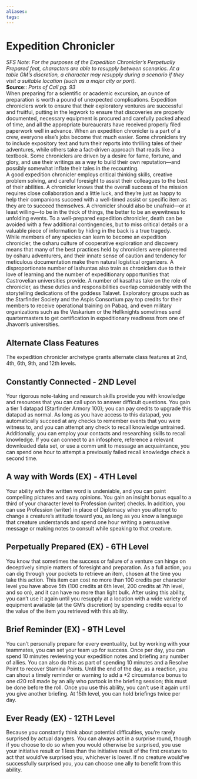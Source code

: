 ```yaml
---
aliases: 
tags: 
---
```


# Expedition Chronicler

_SFS Note: For the purposes of the Expedition Chronicler’s Perpetually Prepared feat, characters are able to resupply between scenarios. At a table GM’s discretion, a character may resupply during a scenario if they visit a suitable location (such as a major city or port)._  
**Source**:: _Ports of Call pg. 93_  
When preparing for a scientific or academic excursion, an ounce of preparation is worth a pound of unexpected complications. Expedition chroniclers work to ensure that their exploratory ventures are successful and fruitful, putting in the legwork to ensure that discoveries are properly documented, necessary equipment is procured and carefully packed ahead of time, and all the appropriate bureaucrats have received properly filed paperwork well in advance. When an expedition chronicler is a part of a crew, everyone else’s jobs become that much easier. Some chroniclers try to include expository text and turn their reports into thrilling tales of their adventures, while others take a fact‑driven approach that reads like a textbook. Some chroniclers are driven by a desire for fame, fortune, and glory, and use their writings as a way to build their own reputation—and possibly somewhat inflate their tales in the recounting.  
A good expedition chronicler employs critical thinking skills, creative problem solving, and careful foresight to assist their colleagues to the best of their abilities. A chronicler knows that the overall success of the mission requires close collaboration and a little luck, and they’re just as happy to help their companions succeed with a well-timed assist or specific item as they are to succeed themselves. A chronicler should also be unafraid—or at least willing—to be in the thick of things, the better to be an eyewitness to unfolding events. To a well-prepared expedition chronicler, death can be avoided with a few additional contingencies, but to miss critical details or a valuable piece of information by hiding in the back is a true tragedy.  
While members of any species can learn to become an expedition chronicler, the osharu culture of cooperative exploration and discovery means that many of the best practices held by chroniclers were pioneered by osharu adventurers, and their innate sense of caution and tendency for meticulous documentation make them natural logistical organizers. A disproportionate number of lashuntas also train as chroniclers due to their love of learning and the number of expeditionary opportunities that Castrovelian universities provide. A number of kasathas take on the role of chronicler, as these duties and responsibilities overlap considerably with the storytelling dedications of the goddess Talavet. Exploratory groups such as the Starfinder Society and the Aspis Consortium pay top credits for their members to receive operational training on Pabaq, and even military organizations such as the Veskarium or the Hellknights sometimes send quartermasters to get certification in expeditionary readiness from one of Jhavom’s universities.  

## Alternate Class Features

The expedition chronicler archetype grants alternate class features at 2nd, 4th, 6th, 9th, and 12th levels.  

## Constantly Connected - 2ND Level

Your rigorous note-taking and research skills provide you with knowledge and resources that you can call upon to answer difficult questions. You gain a tier 1 datapad (Starfinder Armory 100); you can pay credits to upgrade this datapad as normal. As long as you have access to this datapad, you automatically succeed at any checks to remember events that you were witness to, and you can attempt any check to recall knowledge untrained. Additionally, you can employ your contacts and researching skills to recall knowledge. If you can connect to an infosphere, reference a relevant downloaded data set, or use a comm unit to message an acquaintance, you can spend one hour to attempt a previously failed recall knowledge check a second time.  

## A way with Words (EX) - 4TH Level

Your ability with the written word is undeniable, and you can paint compelling pictures and sway opinions. You gain an insight bonus equal to a third of your character level to Profession (writer) checks. In addition, you can use Profession (writer) in place of Diplomacy when you attempt to change a creature’s attitude toward you, as long as you know a language that creature understands and spend one hour writing a persuasive message or making notes to consult while speaking to that creature.  

## Perpetually Prepared (EX) - 6TH Level

You know that sometimes the success or failure of a venture can hinge on deceptively simple matters of foresight and preparation. As a full action, you can dig through your pockets to retrieve an item, chosen at the time you take this action. This item can cost no more than 100 credits per character level you have above 5th (100 credits at 6th level, 200 credits at 7th level, and so on), and it can have no more than light bulk. After using this ability, you can’t use it again until you resupply at a location with a wide variety of equipment available (at the GM’s discretion) by spending credits equal to the value of the item you retrieved with this ability.  

## Brief Reminder (EX) - 9TH Level

You can’t personally prepare for every eventuality, but by working with your teammates, you can set your team up for success. Once per day, you can spend 10 minutes reviewing your expedition notes and briefing any number of allies. You can also do this as part of spending 10 minutes and a Resolve Point to recover Stamina Points. Until the end of the day, as a reaction, you can shout a timely reminder or warning to add a +2 circumstance bonus to one d20 roll made by an ally who partook in the briefing session; this must be done before the roll. Once you use this ability, you can’t use it again until you give another briefing. At 15th level, you can hold briefings twice per day.  

## Ever Ready (EX) - 12TH Level

Because you constantly think about potential difficulties, you’re rarely surprised by actual dangers. You can always act in a surprise round, though if you choose to do so when you would otherwise be surprised, you use your initiative result or 1 less than the initiative result of the first creature to act that would’ve surprised you, whichever is lower. If no creature would’ve successfully surprised you, you can choose one ally to benefit from this ability.
